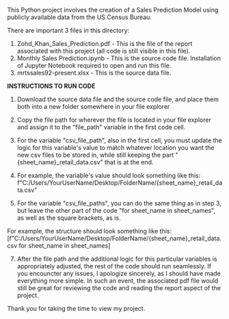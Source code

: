 
This Python project involves the creation of a Sales Prediction Model using publicly available data from the US Census Bureau. 

There are important 3 files in this directory:
1. Zohd_Khan_Sales_Prediction.pdf - This is the file of the report associated with this project (all code is still visible in this file).
2. Monthly Sales Prediction.ipynb - This is the source code file. Installation of Jupyter Notebook required to open and run this file.
3. mrtssales92-present.xlsx - This is the source data file. 

**INSTRUCTIONS TO RUN CODE**

1. Download the source data file and the source code file, and place them both into a new folder somewhere in your file explorer
2. Copy the file path for wherever the file is located in your file explorer and assign it to the "file_path" variable in the first code cell. 
3. For the variable "csv_file_path", also in the first cell, you must update the logic for this variable's value to match whatever location you want the new csv files to be stored in, while still keeping the part "{sheet_name}_retail_data.csv" that is at the end.
4. 
   For example, the variable's value should look something like this: f"C:/Users/YourUserName/Desktop/FolderName/{sheet_name}_retail_data.csv"

5. For the variable "csv_file_paths", you can do the same thing as in step 3, but leave the other part of the code "for sheet_name in sheet_names", as well as the square brackets, as is.

  For example, the structure should look something like this: [f"C:/Users/YourUserName/Desktop/FolderName/{sheet_name}_retail_data.csv for sheet_name in sheet_names]

7. After the file path and the additional logic for this particular variables is appropriately adjusted, the rest of the code should run seamlessly. If you encouncter any issues, I apologize sincerely, as I should have made everything more simple. In such an event, the associated pdf file would still be great for reviewing the code and reading the report aspect of the project.

Thank you for taking the time to view my project. 


